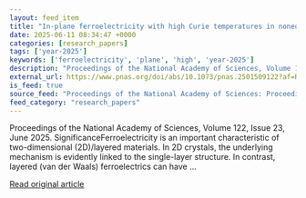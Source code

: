 ```yaml
---
layout: feed_item
title: "In-plane ferroelectricity with high Curie temperatures in nonequilibrium SnSe1-xSx van der Waals semiconductors"
date: 2025-06-11 08:34:47 +0000
categories: [research_papers]
tags: ['year-2025']
keywords: ['ferroelectricity', 'plane', 'high', 'year-2025']
description: "Proceedings of the National Academy of Sciences, Volume 122, Issue 23, June 2025"
external_url: https://www.pnas.org/doi/abs/10.1073/pnas.2501509122?af=R
is_feed: true
source_feed: "Proceedings of the National Academy of Sciences: Proceedings of the National Academy of Sciences: Table of Contents"
feed_category: "research_papers"
---
```


Proceedings of the National Academy of Sciences, Volume 122, Issue 23, June 2025. SignificanceFerroelectricity is an important characteristic of two-dimensional (2D)/layered materials. In 2D crystals, the underlying mechanism is evidently linked to the single-layer structure. In contrast, layered (van der Waals) ferroelectrics can have ...

[Read original article](https://www.pnas.org/doi/abs/10.1073/pnas.2501509122?af=R)
